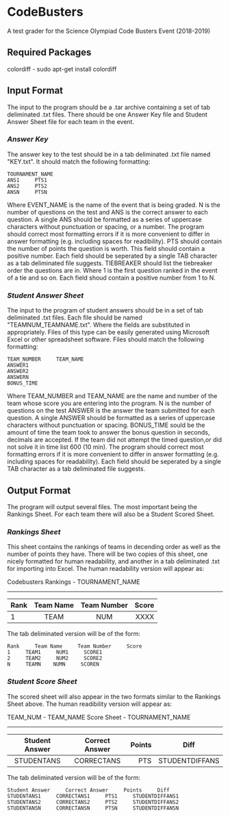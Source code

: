 # CodeBusters
A test grader for the Science Olympiad Code Busters Event (2018-2019)

## **Required Packages**
colordiff - sudo apt-get install colordiff

## **Input Format**
The input to the program should be a .tar archive containing a set of tab deliminated .txt files. There should be one Answer Key file and Student Answer Sheet file for each team in the event.

### *Answer Key*
The answer key to the test should be in a tab deliminated .txt file named "KEY.txt". It should match the following formatting:
```
TOURNAMENT_NAME
ANS1     PTS1
ANS2     PTS2
ANSN     PTSN
```
Where EVENT_NAME is the name of the event that is being graded. N is the number of questions on the test and ANS is the correct answer to each question. A single ANS should be formatted as a series of uppercase characters without punctuation or spacing, or a number. The program should correct most formatting errors if it is more convenient to differ in answer formatting (e.g. including spaces for readibility). PTS should contain the number of points the question is worth. This field should contain a positive number. Each field should be seperated by a single TAB character as a tab deliminated file suggests. TIEBREAKER should list the tiebreaker order the questions are in. Where 1 is the first question ranked in the event of a tie and so on. Each field shoud contain a positive number from 1 to N.

### *Student Answer Sheet*
The input to the program of student answers should be in a set of tab deliminated .txt files. Each file should be named "TEAMNUM_TEAMNAME.txt". Where the fields are substituted in appropriately. Files of this type can be easily generated using Microsoft Excel or other spreadsheet software. Files should match the following formatting:
```
TEAM_NUMBER     TEAM_NAME
ANSWER1
ANSWER2
ANSWERN
BONUS_TIME
```
Where TEAM_NUMBER and TEAM_NAME are the name and number of the team whose score you are entering into the program. N is the number of questions on the test ANSWER is the answer the team submitted for each question. A single ANSWER should be formatted as a series of uppercase characters without punctuation or spacing. BONUS_TIME sould be the amount of time the team took to answer the bonus question in seconds, decimals are accepted. If the team did not attempt the timed question,or did not solve it in time list 600 (10 min). The program should correct most formatting errors if it is more convenient to differ in answer formatting (e.g. including spaces for readability). Each field should be seperated by a single TAB character as a tab deliminated file suggests.

## **Output Format**
The program will output several files. The most important being the Rankings Sheet. For each team there will also be a Student Scored Sheet.

### *Rankings Sheet*
This sheet contains the rankings of teams in decending order as well as the number of points they have. There will be two copies of this sheet, one nicely formatted for human readability, and another in a tab deliminated .txt for importing into Excel. The human readability version will appear as:

Codebusters Rankings - TOURNAMENT_NAME
***
| Rank | Team Name | Team Number | Score |
|------|:---------:|:-----------:|------:|
| 1    |   TEAM    |     NUM     |  XXXX |



The tab deliminated version will be of the form:
```
Rank     Team Name     Team Number     Score
1     TEAM1     NUM1     SCORE1
2     TEAM2     NUM2     SCORE2
N     TEAMN    NUMN     SCOREN
```

### *Student Score Sheet*
The scored sheet will also appear in the two formats similar to the Rankings Sheet above. The human readibility version will appear as:

TEAM_NUM - TEAM_NAME Score Sheet - TOURNAMENT_NAME
***
| Student Answer | Correct Answer | Points |      Diff      |
|:--------------:|:--------------:|-------:|:--------------:|
|   STUDENTANS   |    CORRECTANS   |    PTS | STUDENTDIFFANS |


The tab deliminated version will be of the form:
```
Student Answer     Correct Answer     Points     Diff
STUDENTANS1     CORRECTANS1     PTS1     STUDENTDIFFANS1
STUDENTANS2     CORRECTANS2     PTS2     STUDENTDIFFANS2
STUDENTANSN     CORRECTANSN     PTSN     STUDENTDIFFANSN
```
